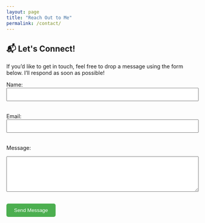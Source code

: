 ```yaml
---
layout: page
title: "Reach Out to Me"
permalink: /contact/
---
```


## 📬 Let's Connect!

If you’d like to get in touch, feel free to drop a message using the form below. I’ll respond as soon as possible!

<form action="https://formspree.io/f/mjkrdkww" method="POST" style="max-width: 600px;">
  <label for="name">Name:</label><br>
  <input type="text" name="name" required style="width:100%; padding:8px;"><br><br>

  <label for="email">Email:</label><br>
  <input type="email" name="email" required style="width:100%; padding:8px;"><br><br>

  <label for="message">Message:</label><br>
  <textarea name="message" rows="5" required style="width:100%; padding:8px;"></textarea><br><br>

  <button type="submit" style="padding:10px 20px; background-color:#4CAF50; color:white; border:none; border-radius:5px;">Send Message</button>
</form>
